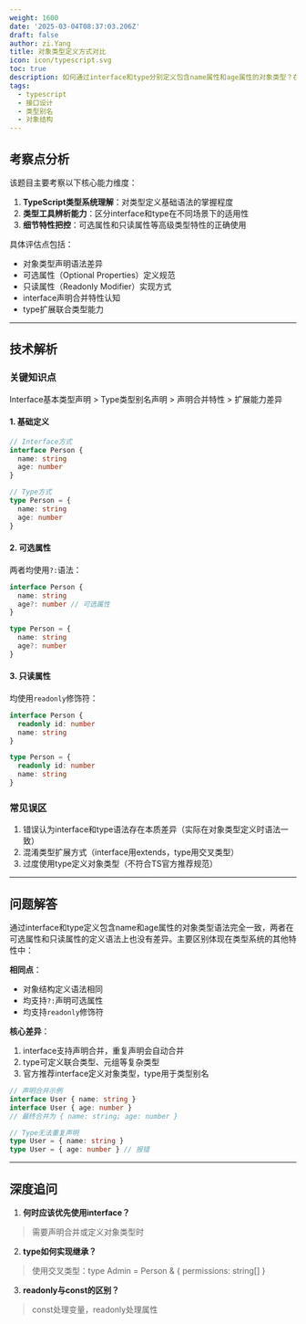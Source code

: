 ```yaml
---
weight: 1600
date: '2025-03-04T08:37:03.206Z'
draft: false
author: zi.Yang
title: 对象类型定义方式对比
icon: icon/typescript.svg
toc: true
description: 如何通过interface和type分别定义包含name属性和age属性的对象类型？在可选属性、只读属性定义语法上两者有何异同？
tags:
  - typescript
  - 接口设计
  - 类型别名
  - 对象结构
---
```


## 考察点分析

该题目主要考察以下核心能力维度：

1. **TypeScript类型系统理解**：对类型定义基础语法的掌握程度
2. **类型工具辨析能力**：区分interface和type在不同场景下的适用性
3. **细节特性把控**：可选属性和只读属性等高级类型特性的正确使用

具体评估点包括：

- 对象类型声明语法差异
- 可选属性（Optional Properties）定义规范
- 只读属性（Readonly Modifier）实现方式
- interface声明合并特性认知
- type扩展联合类型能力

---

## 技术解析

### 关键知识点

Interface基本类型声明 > Type类型别名声明 > 声明合并特性 > 扩展能力差异

#### 1. 基础定义

```typescript
// Interface方式
interface Person {
  name: string
  age: number
}

// Type方式
type Person = {
  name: string
  age: number
}
```

#### 2. 可选属性

两者均使用`?:`语法：

```typescript
interface Person {
  name: string
  age?: number // 可选属性
}

type Person = {
  name: string
  age?: number
}
```

#### 3. 只读属性

均使用`readonly`修饰符：

```typescript
interface Person {
  readonly id: number
  name: string
}

type Person = {
  readonly id: number
  name: string
}
```

### 常见误区

1. 错误认为interface和type语法存在本质差异（实际在对象类型定义时语法一致）
2. 混淆类型扩展方式（interface用extends，type用交叉类型）
3. 过度使用type定义对象类型（不符合TS官方推荐规范）

---

## 问题解答

通过interface和type定义包含name和age属性的对象类型语法完全一致，两者在可选属性和只读属性的定义语法上也没有差异。主要区别体现在类型系统的其他特性中：

**相同点**：

- 对象结构定义语法相同
- 均支持`?:`声明可选属性
- 均支持`readonly`修饰符

**核心差异**：

1. interface支持声明合并，重复声明会自动合并
2. type可定义联合类型、元组等复杂类型
3. 官方推荐interface定义对象类型，type用于类型别名

```typescript
// 声明合并示例
interface User { name: string }
interface User { age: number }
// 最终合并为 { name: string; age: number }

// Type无法重复声明
type User = { name: string }
type User = { age: number } // 报错
```

---

## 深度追问

1. **何时应该优先使用interface？**

> 需要声明合并或定义对象类型时

2. **type如何实现继承？**

> 使用交叉类型：type Admin = Person & { permissions: string[] }

3. **readonly与const的区别？**

> const处理变量，readonly处理属性
